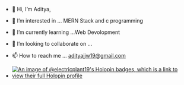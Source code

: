 - 👋 Hi, I’m Aditya,
- 👀 I’m interested in ... MERN Stack and c programming 
- 🌱 I’m currently learning ...Web Devolopment
- 💞️ I’m looking to collaborate on ...
- 📫 How to reach me ...  adityajjw19@gmail.com

- [![An image of @electricplant19's Holopin badges, which is a link to view their full Holopin profile](https://holopin.me/electricplant19)](https://holopin.io/@electricplant19)

<!---
ElectricPlant19/ElectricPlant19 is a ✨ special ✨ repository because its `README.md` (this file) appears on your GitHub profile.
You can click the Preview link to take a look at your changes.
--->
 
